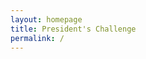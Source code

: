 ```yaml
---
layout: homepage
title: President's Challenge
permalink: /
---
```

<!-- Type your notification here - the notification bar will not appear if this is empty. For other changes, refer to _data/homepage.yml to edit the homepage -->

